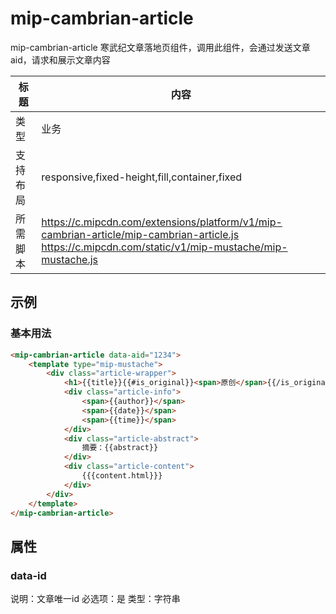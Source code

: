 # mip-cambrian-article

mip-cambrian-article 寒武纪文章落地页组件，调用此组件，会通过发送文章aid，请求和展示文章内容

| 标题   | 内容                                       |
| ---- | ---------------------------------------- |
| 类型   | 业务                                       |
| 支持布局 | responsive,fixed-height,fill,container,fixed |
| 所需脚本 | https://c.mipcdn.com/extensions/platform/v1/mip-cambrian-article/mip-cambrian-article.js<br/> https://c.mipcdn.com/static/v1/mip-mustache/mip-mustache.js |

## 示例

### 基本用法
```html
<mip-cambrian-article data-aid="1234">
    <template type="mip-mustache">
        <div class="article-wrapper">
            <h1>{{title}}{{#is_original}}<span>原创</span>{{/is_original}}</h1>
            <div class="article-info">
                <span>{{author}}</span>
                <span>{{date}}</span>
                <span>{{time}}</span>
            </div>
            <div class="article-abstract">
                摘要：{{abstract}}
            </div>
            <div class="article-content">
                {{{content.html}}}
            </div>
        </div>
    </template>
</mip-cambrian-article>
```

## 属性

### data-id

说明：文章唯一id
必选项：是
类型：字符串

